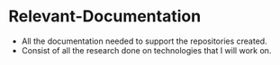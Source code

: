 # Relevant-Documentation
* All the documentation needed to support the repositories created. 
* Consist of all the research done on technologies that I will work on.
